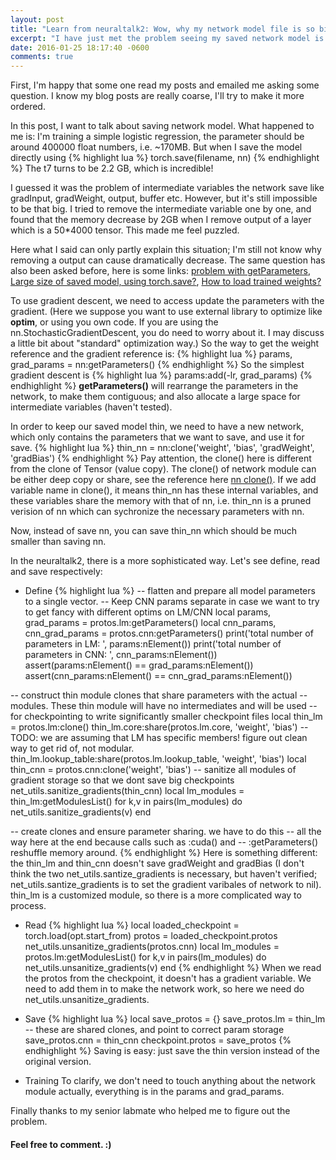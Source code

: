 ```yaml
---
layout: post
title: "Learn from neuraltalk2: Wow, why my network model file is so big!"
excerpt: "I have just met the problem seeing my saved network model is extremely big. And the answer can be found in the neuraltalk2."
date: 2016-01-25 18:17:40 -0600
comments: true
---
```


First, I'm happy that some one read my posts and emailed me asking some question. I know my blog posts are really coarse, I'll try to make it more ordered.

In this post, I want to talk about saving network model. What happened to me is: I'm training a simple logistic regression, the parameter should be around 400000 float numbers, i.e. ~170MB. But when I save the model directly using 
{% highlight lua %}
torch.save(filename, nn)
{% endhighlight %}
The t7 turns to be 2.2 GB, which is incredible!

I guessed it was the problem of intermediate variables the network save like gradInput, gradWeight, output, buffer etc. However, but it's still impossible to be that big. I tried to remove the intermediate variable one by one, and found that the memory decrease by 2GB when I remove output of a layer which is a 50*4000 tensor. This made me feel puzzled.

Here what I said can only partly explain this situation; I'm still not know why removing a output can cause dramatically decrease. The same question has also been asked before, here is some links: [problem with getParameters](https://github.com/torch/DEPRECEATED-torch7-distro/issues/33), [Large size of saved model, using torch.save?](https://github.com/torch/torch7/issues/411), [How to load trained weights?](https://groups.google.com/forum/#!topic/torch7/fcy0-5v6M08)


To use gradient descent, we need to access update the parameters with the gradient. (Here we suppose you want to use external library to optimize like <b>optim</b>, or using you own code. If you are using the nn.StochasticGradientDescent, you do need to worry about it. I may discuss a little bit about "standard" optimization way.) So the way to get the weight reference and the gradient reference is:
{% highlight lua %}
params, grad_params = nn:getParameters()
{% endhighlight %}
So the simplest gradient descent is 
{% highlight lua %}
params:add(-lr, grad_params)
{% endhighlight %}
<b>getParameters()</b> will rearrange the parameters in the network, to make them contiguous; and also allocate a large space for intermediate variables (haven't tested).

In order to keep our saved model thin, we need to have a new network, which only contains the parameters that we want to save, and use it for save.
{% highlight lua %}
thin_nn = nn:clone('weight', 'bias', 'gradWeight', 'gradBias')
{% endhighlight %}
Pay attention, the clone() here is different from the clone of Tensor (value copy). The clone() of network module can be either deep copy or share, see the reference here [nn clone()](http://nn.readthedocs.org/en/rtd/module/index.html#nn.Module.clone). If we add variable name in clone(), it means thin_nn has these internal variables, and these variables share the memory with that of nn, i.e. thin\_nn is a pruned verision of nn which can sychronize the necessary parameters with nn.

Now, instead of save nn, you can save thin\_nn which should be much smaller than saving nn.

In the neuraltalk2, there is a more sophisticated way. Let's see define, read and save respectively:

- Define
{% highlight lua %}
-- flatten and prepare all model parameters to a single vector. 
-- Keep CNN params separate in case we want to try to get fancy with different optims on LM/CNN
local params, grad_params = protos.lm:getParameters()
local cnn_params, cnn_grad_params = protos.cnn:getParameters()
print('total number of parameters in LM: ', params:nElement())
print('total number of parameters in CNN: ', cnn_params:nElement())
assert(params:nElement() == grad_params:nElement())
assert(cnn_params:nElement() == cnn_grad_params:nElement())

-- construct thin module clones that share parameters with the actual
-- modules. These thin module will have no intermediates and will be used
-- for checkpointing to write significantly smaller checkpoint files
local thin_lm = protos.lm:clone()
thin_lm.core:share(protos.lm.core, 'weight', 'bias') -- TODO: we are assuming that LM has specific members! figure out clean way to get rid of, not modular.
thin_lm.lookup_table:share(protos.lm.lookup_table, 'weight', 'bias')
local thin_cnn = protos.cnn:clone('weight', 'bias')
-- sanitize all modules of gradient storage so that we dont save big checkpoints
net_utils.sanitize_gradients(thin_cnn)
local lm_modules = thin_lm:getModulesList()
for k,v in pairs(lm_modules) do net_utils.sanitize_gradients(v) end

-- create clones and ensure parameter sharing. we have to do this 
-- all the way here at the end because calls such as :cuda() and
-- :getParameters() reshuffle memory around.
{% endhighlight %}
Here is something different: the thin\_lm and thin\_cnn doesn't save gradWeight and gradBias (I don't think the two net\_utils.santize\_gradients is necessary, but haven't verified; net\_utils.santize\_gradients is to set the gradient varibales of network to nil). thin_lm is a customized module, so there is a more complicated way to process.

- Read
{% highlight lua %}
local loaded_checkpoint = torch.load(opt.start_from)
protos = loaded_checkpoint.protos
net_utils.unsanitize_gradients(protos.cnn)
local lm_modules = protos.lm:getModulesList()
for k,v in pairs(lm_modules) do net_utils.unsanitize_gradients(v) end
{% endhighlight %}
When we read the protos from the checkpoint, it doesn't has a gradient variable. We need to add them in to make the network work, so here we need do net_utils.unsanitize_gradients.
- Save
{% highlight lua %}
local save_protos = {}
save_protos.lm = thin_lm -- these are shared clones, and point to correct param storage
save_protos.cnn = thin_cnn
checkpoint.protos = save_protos
{% endhighlight %}
Saving is easy: just save the thin version instead of the original version.

- Training
To clarify, we don't need to touch anything about the network module actually, everything is in the params and grad\_params.


Finally thanks to my senior labmate who helped me to figure out the problem.

#### Feel free to comment. :)




